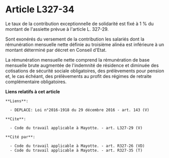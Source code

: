 # Article L327-34

Le taux de la contribution exceptionnelle de solidarité est fixé à 1 % du montant de l'assiette prévue à l'article L.
327-29. 

Sont exonérés du versement de la contribution les salariés dont la rémunération mensuelle nette définie au troisième alinéa
est inférieure à un montant déterminé par décret en Conseil d'Etat. 

La rémunération mensuelle nette comprend la rémunération de base mensuelle brute augmentée de l'indemnité de résidence et
diminuée des cotisations de sécurité sociale obligatoires, des prélèvements pour pension et, le cas échéant, des prélèvements
au profit des régimes de retraite complémentaire obligatoires.

**Liens relatifs à cet article**

	**Liens**:

	  - DEPLACE: Loi n°2016-1918 du 29 décembre 2016 - art. 143 (V)

	**Cite**:

	  - Code du travail applicable à Mayotte. - art. L327-29 (V)

	**Cité par**:

	  - Code du travail applicable à Mayotte. - art. R327-26 (VD)
	  - Code du travail applicable à Mayotte. - art. R327-35 (T)
